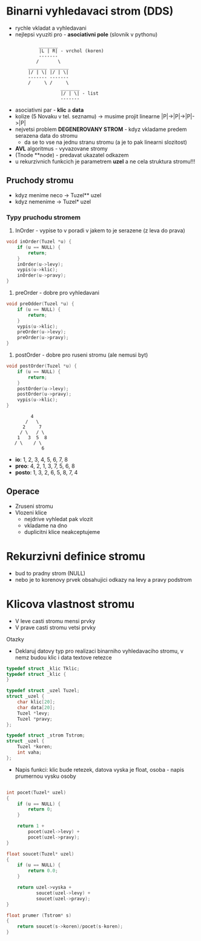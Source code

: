 # Binarni vyhledavaci strom (DDS)
- rychle vkladat a vyhledavani
- nejlepsi vyuziti pro - **asociativni pole** (slovnik v pythonu)
```
            _______
            |L | R| - vrchol (koren)
            -------
           /       \
        _______ _______
        |/ | \| |/ | \|
        ------- -------
        /     \ /     \
                    _______
                    |/ | \| - list 
                    -------
```
- asociativni par - **klic** a **data**
- kolize (5 Novaku v tel. seznamu) -> musime projit linearne |P|->|P|->|P|->|P|
- nejvetsi problem **DEGENEROVANY STROM** - kdyz vkladame predem serazena data do stromu
    - da se to vse na jednu stranu stromu (a je to pak linearni slozitost)
- **AVL** algoritmus - vyvazovane stromy
- (Tnode **node) - predavat ukazatel odkazem
- u rekurzivnich funkcich je parametrem **uzel** a ne cela struktura stromu!!!

## Pruchody stromu
- kdyz menime neco ->  Tuzel** uzel
- kdyz nemenime -> Tuzel* uzel

### Typy pruchodu stromem
1. InOrder - vypise to v poradi v jakem to je serazene (z leva do prava)
```c
void inOrder(Tuzel *u) {
    if (u == NULL) {
        return;
    }
    inOrder(u->levy);
    vypis(u->klic);
    inOrder(u->pravy);
}
```
1. preOrder - dobre pro vyhledavani
```c
void preOdder(Tuzel *u) {
    if (u == NULL) {
        return;
    }
    vypis(u->klic);
    preOrder(u->levy);
    preOrder(u->pravy);
}
```
1. postOrder - dobre pro ruseni stromu (ale nemusi byt)
```c
void postOrder(Tuzel *u) {
    if (u == NULL) {
        return;
    }
    postOrder(u->levy);
    postOrder(u->pravy);
    vypis(u->klic);
}
```
```
         4
       /   \
      2     7
     / \   / \ 
    1   3  5  8
   / \    / \    
             6
```
- **io**: 1, 2, 3, 4, 5, 6, 7, 8
- **preo**: 4, 2, 1, 3, 7, 5, 6, 8
- **posto**: 1, 3, 2, 6, 5, 8, 7, 4


## Operace
- Zruseni stromu
- Vlozeni klice
    - nejdrive vyhledat pak vlozit
    - vkladame na dno
    - duplicitni klice neakceptujeme

# Rekurzivni definice stromu
- bud to pradny strom (NULL)
- nebo je to korenovy prvek obsahujici odkazy na levy a pravy podstrom

# Klicova vlastnost stromu
- V leve casti stromu mensi prvky
- V prave casti stromu vetsi prvky

Otazky
- Deklaruj datovy typ pro realizaci binarniho vyhledavaciho stromu, v nemz budou klic i data textove retezce
```c
typedef struct _klic Tklic;
typedef struct _klic {
}

typedef struct _uzel Tuzel;
struct _uzel {
    char klic[20];
    char data[20];
    Tuzel *levy;
    Tuzel *pravy;
};

typedef struct _strom Tstrom;
struct _uzel {
    Tuzel *koren;
    int vaha;
};

```

- Napis funkci: klic bude retezek, datova vyska je float, osoba - napis prumernou vysku osoby
```c

int pocet(Tuzel* uzel)
{
    if (u == NULL) {
        return 0;
    }

    return 1 +
        pocet(uzel->levy) +
        pocet(uzel->pravy);
}

float soucet(Tuzel* uzel)
{
    if (u == NULL) {
        return 0.0;
    }

    return uzel->vyska +
           soucet(uzel->levy) +
           soucet(uzel->pravy);
}

float prumer (Tstrom* s)
{
    return soucet(s->koren)/pocet(s-koren);
}

```



